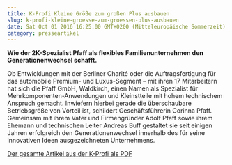 ```yaml
---
title: K-Profi Kleine Größe zum großen Plus ausbauen
slug: k-profi-kleine-groesse-zum-groessen-plus-ausbauen
date: Sat Oct 01 2016 16:25:00 GMT+0200 (Mitteleuropäische Sommerzeit)
category: presseartikel
---
```


<p><strong>Wie der 2K-Spezialist Pfaff als flexibles Familienunternehmen den Generationenwechsel schafft.</strong></p>

Ob Entwicklungen mit der Berliner Charité oder die Auftragsfertigung für das automobile Premium- und Luxus-Segment – mit ihren 17 Mitarbeitern hat sich die Pfaff GmbH, Waldkirch, einen Namen als Spezialist für Mehrkomponenten-Anwendungen und Kleinstteile mit hohem technischem Anspruch gemacht. Inwiefern hierbei gerade die überschaubare Betriebsgröße von Vorteil ist, schildert Geschäftsführerin Corinna Pfaff. Gemeinsam mit ihrem Vater und Firmengründer Adolf Pfaff sowie ihrem Ehemann und technischen Leiter Andreas Buff gestaltet sie seit einigen Jahren&nbsp;erfolgreich den Generationenwechsel innerhalb des für seine innovativen Ideen ausgezeichneten Unternehmens.</p>

<p><a href="/downloads/K-PROFI_2016-10_Pfaff_MR.pdf" target="_blank" rel="noreferrer noopener" aria-label=" (öffnet in neuem Tab)">Der gesamte Artikel aus der K-Profi als PDF</a></p>

